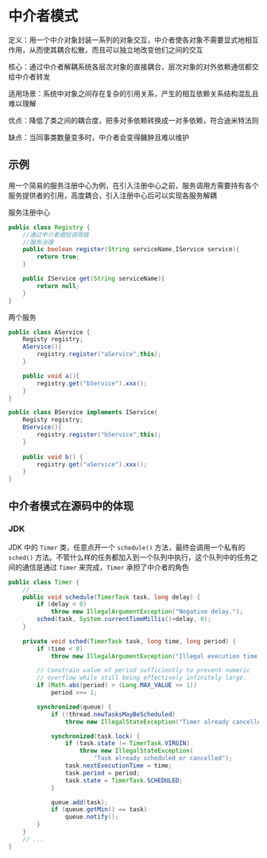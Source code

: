 # 中介者模式

定义：用一个中介对象封装一系列的对象交互，中介者使各对象不需要显式地相互作用，从而使其耦合松散，而且可以独立地改变他们之间的交互

核心：通过中介者解耦系统各层次对象的直接耦合，层次对象的对外依赖通信都交给中介者转发

适用场景：系统中对象之间存在复杂的引用关系，产生的相互依赖关系结构混乱且难以理解

优点：降低了类之间的耦合度，把多对多依赖转换成一对多依赖，符合迪米特法则

缺点：当同事类数量变多时，中介者会变得臃肿且难以维护



## 示例

用一个简易的服务注册中心为例，在引入注册中心之前，服务调用方需要持有各个服务提供者的引用，高度耦合，引入注册中心后可以实现各服务解耦

服务注册中心

```java
public class Registry {
    //通过中介者缩短调用链
    //服务治理
    public boolean register(String serviceName,IService service){
        return true;
    }

    public IService get(String serviceName){
        return null;
    }
}

```



两个服务

```java
public class AService {
    Registy registry;
    AService(){
        registry.register("aService",this);
    }

    public void a(){
        registry.get("bService").xxx();
    }
}

public class BService implements IService{
    Registy registry;
    BService(){
        registry.register("bService",this);
    }
    
    public void b() {
        registry.get("aService").xxx();
    }
}
```



## 中介者模式在源码中的体现

### JDK

JDK 中的 `Timer` 类，任意点开一个 `schedule()` 方法，最终会调用一个私有的 `sched()` 方法。不管什么样的任务都加入到一个队列中执行，这个队列中的任务之间的通信是通过 `Timer` 来完成，`Timer` 承担了中介者的角色

```java
public class Timer {
    // ...
    public void schedule(TimerTask task, long delay) {
        if (delay < 0)
            throw new IllegalArgumentException("Negative delay.");
        sched(task, System.currentTimeMillis()+delay, 0);
    }
    
    private void sched(TimerTask task, long time, long period) {
        if (time < 0)
            throw new IllegalArgumentException("Illegal execution time.");

        // Constrain value of period sufficiently to prevent numeric
        // overflow while still being effectively infinitely large.
        if (Math.abs(period) > (Long.MAX_VALUE >> 1))
            period >>= 1;

        synchronized(queue) {
            if (!thread.newTasksMayBeScheduled)
                throw new IllegalStateException("Timer already cancelled.");

            synchronized(task.lock) {
                if (task.state != TimerTask.VIRGIN)
                    throw new IllegalStateException(
                        "Task already scheduled or cancelled");
                task.nextExecutionTime = time;
                task.period = period;
                task.state = TimerTask.SCHEDULED;
            }

            queue.add(task);
            if (queue.getMin() == task)
                queue.notify();
        }
    }
    // ...
}
```

